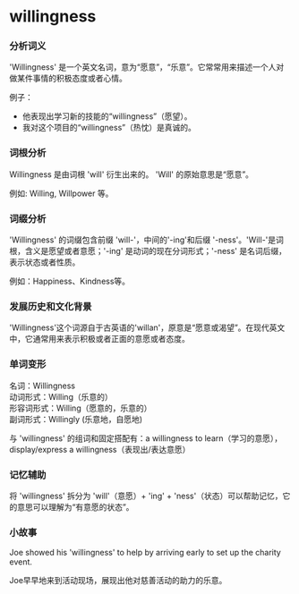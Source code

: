 # willingness

### 分析词义

  

'Willingness' 是一个英文名词，意为“愿意”，“乐意”。它常常用来描述一个人对做某件事情的积极态度或者心情。

  

例子：

  

*   他表现出学习新的技能的“willingness”（愿望）。
*   我对这个项目的“willingness”（热忱）是真诚的。

  

### 词根分析

  

Willingness 是由词根 'will' 衍生出来的。 'Will' 的原始意思是“愿意”。

  

例如: Willing, Willpower 等。

  

### 词缀分析

  

'Willingness' 的词缀包含前缀 'will-'，中间的'-ing'和后缀 '-ness'。'Will-'是词根，含义是愿望或者意愿；'-ing' 是动词的现在分词形式；'-ness' 是名词后缀，表示状态或者性质。

  

例如：Happiness、Kindness等。

  

### 发展历史和文化背景

  

'Willingness'这个词源自于古英语的'willan'，原意是“愿意或渴望”。在现代英文中，它通常用来表示积极或者正面的意愿或者态度。

  

### 单词变形

  

名词：Willingness  
动词形式：Willing（乐意的）  
形容词形式：Willing（愿意的，乐意的）  
副词形式：Willingly (乐意地，自愿地)

  

与 'willingness' 的组词和固定搭配有：a willingness to learn（学习的意愿），display/express a willingness（表现出/表达意愿）

  

### 记忆辅助

  

将 'willingness' 拆分为 'will'（意愿）+ 'ing' + 'ness'（状态）可以帮助记忆，它的意思可以理解为“有意愿的状态”。

  

### 小故事

  

Joe showed his 'willingness' to help by arriving early to set up the charity event.

  

Joe早早地来到活动现场，展现出他对慈善活动的助力的乐意。
